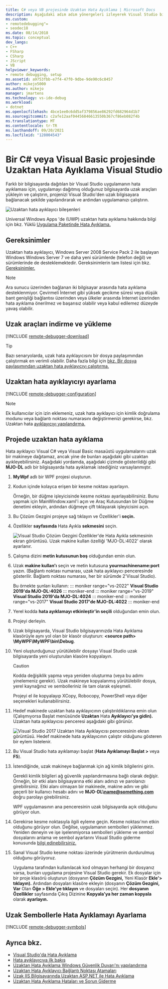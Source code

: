 ```yaml
---
title: C# veya VB projesinde Uzaktan Hata Ayıklama | Microsoft Docs
description: Aşağıdaki adım adım yönergeleri izleyerek Visual Studio bir C# veya Visual Basic uygulamasında hata ayıklamayı öğrenin.
ms.custom:
- remotedebugging"=
- seodec18
ms.date: 08/14/2018
ms.topic: conceptual
dev_langs:
- C++
- FSharp
- CSharp
- JScript
- VB
helpviewer_keywords:
- remote debugging, setup
ms.assetid: a9753fbb-e7f4-47f0-9dbe-9de90c6c8457
author: mikejo5000
ms.author: mikejo
manager: jmartens
ms.technology: vs-ide-debug
ms.workload:
- dotnet
ms.openlocfilehash: 4bce1ee0c6dd5af379856ae86292fd682964d1b7
ms.sourcegitcommit: c2afe12aaf04456846613550b367cf86eb082f4b
ms.translationtype: MT
ms.contentlocale: tr-TR
ms.lasthandoff: 09/20/2021
ms.locfileid: "128004543"
---
```

# <a name="remote-debugging-a-c-or-visual-basic-project-in-visual-studio"></a>Bir C# veya Visual Basic projesinde Uzaktan Hata Ayıklama Visual Studio
Farklı bir bilgisayarda dağıtılan bir Visual Studio uygulamanın hata ayıklaması için, uygulamayı dağıtmış olduğunuz bilgisayarda uzak araçları yükleyin ve çalıştırın, projenizi Visual Studio'den uzak bilgisayara bağlanacak şekilde yapılandırarak ve ardından uygulamanızı çalıştırın.

![Uzaktan hata ayıklayıcı bileşenleri](../debugger/media/remote-debugger-client-apps.png "Remote_debugger_components")

Universal Windows Apps 'de (UWP) uzaktan hata ayıklama hakkında bilgi için bkz. Yüklü [Uygulama Paketinde Hata Ayıklama.](debug-installed-app-package.md)

## <a name="requirements"></a>Gereksinimler

Uzaktan hata ayıklayıcı, Windows Server 2008 Service Pack 2 ile başlayan Windows Windows Server 7 ve daha yeni sürümlerde (telefon değil) ve sürümlerinde de desteklemektedir. Gereksinimlerin tam listesi için bkz. [Gereksinimler.](../debugger/remote-debugging.md#requirements_msvsmon)

> [!NOTE]
> Ara sunucu üzerinden bağlanan iki bilgisayar arasında hata ayıklama desteklenmiyor. Çevirmeli İnternet gibi yüksek gecikme süresi veya düşük bant genişliği bağlantısı üzerinden veya ülkeler arasında İnternet üzerinden hata ayıklama önerilmez ve başarısız olabilir veya kabul edilemez düzeyde yavaş olabilir.

## <a name="download-and-install-the-remote-tools"></a>Uzak araçları indirme ve yükleme

[!INCLUDE [remote-debugger-download](../debugger/includes/remote-debugger-download.md)]

> [!TIP]
> Bazı senaryolarda, uzak hata ayıklayıcısını bir dosya paylaşımından çalıştırmak en verimli olabilir. Daha fazla bilgi için [bkz. Bir dosya paylaşımından uzaktan hata ayıklayıcıyı çalıştırma.](../debugger/remote-debugging.md#fileshare_msvsmon)

## <a name="set-up-the-remote-debugger"></a><a name="BKMK_setup"></a> Uzaktan hata ayıklayıcıyı ayarlama

[!INCLUDE [remote-debugger-configuration](../debugger/includes/remote-debugger-configuration.md)]

> [!NOTE]
> Ek kullanıcılar için izin eklemeniz, uzak hata ayıklayıcı için kimlik doğrulama modunu veya bağlantı noktası numarasını değiştirmenizi gerekirse, bkz. Uzaktan hata [ayıklayıcıyı yapılandırma.](../debugger/remote-debugging.md#configure_msvsmon)

## <a name="remote-debug-the-project"></a><a name="remote_csharp"></a> Projede uzaktan hata ayıklama
Hata ayıklayıcı Visual C# veya Visual Basic masaüstü uygulamalarını uzak bir makineye dağıtamaz, ancak yine de bunları aşağıdaki gibi uzaktan ayıkleyebilirsiniz. Aşağıdaki yordamda, aşağıdaki çizimde gösterildiği gibi **MJO-DL** adlı bir bilgisayarda hata ayıklamak istediğiniz varsaylanmıştır.

1. **MyWpf** adlı bir WPF projesi oluşturun.

2. Kodun içinde kolayca erişen bir kesme noktası ayarlayın.

    Örneğin, bir düğme işleyicisinde kesme noktası ayarlayabilirsiniz. Bunu yapmak için MainWindow.xaml'i açın ve Araç Kutusundan bir Düğme denetimi ekleyin, ardından düğmeye çift tıklayarak işleyicisini açın.

3. Bu Çözüm Gezgini projeye sağ tıklayın ve Özellikler'i **seçin.**

4. Özellikler **sayfasında** Hata Ayıkla **sekmesini** seçin.

    ![Visual Studio Çözüm Gezgini Özellikler'de Hata Ayıkla sekmesinin ekran görüntüsü. Uzak makine kullan özelliği 'MJO-DL:4022' olarak ayarlanır.](../debugger/media/remotedebuggercsharp.png)

5. Çalışma dizini **metin kutusunun boş** olduğundan emin olun.

6. Uzak **makine kullan'ı** seçin ve metin kutusuna **yourmachinename:port** yazın. (Bağlantı noktası numarası, uzak hata ayıklayıcı penceresinde gösterilir. Bağlantı noktası numarası, her bir sürümde 2'Visual Studio).

    Bu örnekte şunları kullanın:
    ::: moniker range="vs-2022"
    **Visual Studio 2019'da MJO-DL:4026**
    ::: moniker-end
    ::: moniker range="vs-2019"
    **Visual Studio 2019'da MJO-DL:4024**
    ::: moniker-end
    ::: moniker range="vs-2017"
    **Visual Studio 2017'de MJO-DL:4022**
    ::: moniker-end

7. Yerel kodda **hata ayıklamayı etkinleştir'in seçili** olduğundan emin olun.

8. Projeyi derleyin.

9. Uzak bilgisayarda, Visual Studio bilgisayarınızda Hata Ayıklama  klasörüyle aynı yol olan bir klasör oluşturun: **\<source path> \MyWPF\MyWPF\bin\Debug**.

10. Yeni oluşturduğunuz yürütülebilir dosyayı Visual Studio uzak bilgisayarda yeni oluşturulan klasöre kopyalayın.

    > [!CAUTION]
    > Kodda değişiklik yapma veya yeniden oluşturma (veya bu adımı yinelemeniz gerekir). Uzak makineye kopyalanmış yürütülebilir dosya, yerel kaynağınız ve sembolleriniz ile tam olarak eşleşmeli.

    Projeyi el ile kopyalayıp XCopy, Robocopy, PowerShell veya diğer seçenekleri kullanabilirsiniz.

11. Hedef makinede uzaktan hata ayıklayıcının çalıştırıldıklarına emin olun (Çalışmıyorsa Başlat menüsünde **Uzaktan** Hata **Ayıklayıcı'ya gidin).** Uzaktan hata ayıklayıcısı penceresi aşağıdaki gibi görünür.

     ![Visual Studio 2017 Uzaktan Hata Ayıklayıcısı penceresinin ekran görüntüsü. Hedef makinede hata ayıklayıcının çalıştır olduğunu gösteren bir eylem listelenir.](../debugger/media/remotedebuggerwindow.png)

12. Bu Visual Studio hata ayıklamayı başlat (**Hata Ayıklamayı Başlat >** veya **F5**).

13. İstendiğinde, uzak makineye bağlanmak için ağ kimlik bilgilerini girin.

     Gerekli kimlik bilgileri ağ güvenlik yapılandırmasına bağlı olarak değişir. Örneğin, bir etki alanı bilgisayarına etki alanı adınızı ve parolanızı girebilirsiniz. Etki alanı olmayan bir makinede, makine adını ve gibi geçerli bir kullanıcı hesabı adını ve <strong>MJO-DL\name@something.com</strong> doğru parolayı girebilirsiniz.

     WPF uygulamasının ana penceresinin uzak bilgisayarda açık olduğunu görüyor olun.

14. Gerekirse kesme noktasıyla ilgili eyleme geçin. Kesme noktası'nın etkin olduğunu görüyor olun. Değilse, uygulamanın sembolleri yüklenmez. Yeniden deneyin ve işe işelenmiyorsa sembolleri yükleme ve sembol dosyalarını anlama ve sembol ayarlarını Visual Studio giderme konusunda [bilgi edinebilirsiniz.](https://devblogs.microsoft.com/devops/understanding-symbol-files-and-visual-studios-symbol-settings/)

15. Sanal Visual Studio kesme noktası üzerinde yürütmenin durdurulmuş olduğunu görüyoruz.

    Uygulama tarafından kullanılacak kod olmayan herhangi bir dosyanız varsa, bunları uygulama projesine Visual Studio gerekir. Ek dosyalar için bir proje klasörü oluşturun (dosyanın **Çözüm Gezgini,** Yeni Klasör **Ekle'> tıklayın).** Ardından dosyaları klasöre ekleyin (dosyanın **Çözüm Gezgini, Var** Olan **Öğe > Ekle'ye tıklayın** ve dosyaları seçin). Her **dosyanın Özellikler** sayfasında Çıkış Dizinine **Kopyala'ya her zaman kopyala** olarak **ayarlayın.**

## <a name="set-up-debugging-with-remote-symbols"></a>Uzak Sembollerle Hata Ayıklamayı Ayarlama

[!INCLUDE [remote-debugger-symbols](../debugger/includes/remote-debugger-symbols.md)]

## <a name="see-also"></a>Ayrıca bkz.
- [Visual Studio'da Hata Ayıklama](../debugger/index.yml)
- [Hata ayıklayıcıya ilk bakış](../debugger/debugger-feature-tour.md)
- [Uzaktan Hata Ayıklama Windows Güvenlik Duvarı'nı yapılandırma](../debugger/configure-the-windows-firewall-for-remote-debugging.md)
- [Uzaktan Hata Ayıklayıcı Bağlantı Noktası Atamaları](../debugger/remote-debugger-port-assignments.md)
- [Uzak IIS Bilgisayarında Uzaktan ASP.NET ile Hata Ayıklama](../debugger/remote-debugging-aspnet-on-a-remote-iis-computer.md)
- [Uzaktan Hata Ayıklama Hataları ve Sorun Giderme](../debugger/remote-debugging-errors-and-troubleshooting.md)
